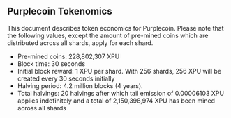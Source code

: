 ## Purplecoin Tokenomics
This document describes token economics for Purplecoin. Please note that the following values, except the amount of pre-mined coins which are distributed across all shards, apply for each shard.
* Pre-mined coins: 228,802,307 XPU
* Block time: 30 seconds
* Initial block reward: 1 XPU per shard. With 256 shards, 256 XPU will be created every 30 seconds initially
* Halving period: 4.2 million blocks (4 years).
* Total halvings: 20 halvings after which tail emission of 0.00006103 XPU applies indefinitely and a total of 2,150,398,974 XPU has been mined across all shards
